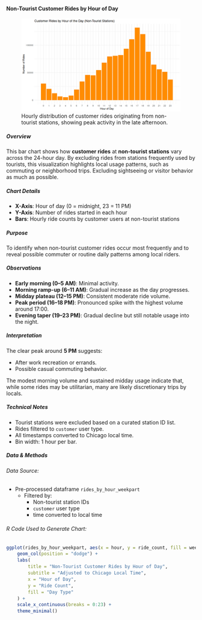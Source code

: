 #### Non-Tourist Customer Rides by Hour of Day

<figure class="float-right">
  <a href="../images/Non-Tourist_Customer_Rides_by_Hour_of_Day.png" target="_blank" title="Select image to open full sized chart">
  <img src="../images/thumbnails/Non-Tourist_Customer_Rides_by_Hour_of_Day.png" alt="Bar chart showing the distribution of customer rides by hour of the day at non-tourist stations. Ride volume starts low in the early morning, builds steadily through the day, and peaks sharply at 17:00 (5 PM).">
  </a>
  <figcaption>
  Hourly distribution of customer rides originating from non-tourist stations, showing peak activity in the late afternoon.
  </figcaption>
</figure>


##### Overview

This bar chart shows how **customer rides** at **non-tourist stations** vary across the 24-hour day. By excluding rides from stations frequently used by tourists, this visualization highlights local usage patterns, such as commuting or neighborhood trips. Excluding sightseeing or visitor behavior as much as possible.

##### Chart Details

- **X-Axis**: Hour of day (0 = midnight, 23 = 11 PM)
- **Y-Axis**: Number of rides started in each hour
- **Bars**: Hourly ride counts by customer users at non-tourist stations

##### Purpose

To identify when non-tourist customer rides occur most frequently and to reveal possible commuter or routine daily patterns among local riders.

##### Observations

- **Early morning (0–5 AM)**: Minimal activity.
- **Morning ramp-up (6–11 AM)**: Gradual increase as the day progresses.
- **Midday plateau (12–15 PM)**: Consistent moderate ride volume.
- **Peak period (16–18 PM)**: Pronounced spike with the highest volume around 17:00.
- **Evening taper (19–23 PM)**: Gradual decline but still notable usage into the night.

##### Interpretation

The clear peak around **5 PM** suggests:

- After work recreation or errands.
- Possible casual commuting behavior.

The modest morning volume and sustained midday usage indicate that, while some rides may be utilitarian, many are likely discretionary trips by locals.

##### Technical Notes

- Tourist stations were excluded based on a curated station ID list.
- Rides filtered to `customer` user type.
- All timestamps converted to Chicago local time.
- Bin width: 1 hour per bar.

##### Data & Methods

###### Data Source:

  - Pre-processed dataframe `rides_by_hour_weekpart`
    - Filtered by:
      - Non-tourist station IDs
      - `customer` user type
      - time converted to local time


###### R Code Used to Generate Chart:

```r
ggplot(rides_by_hour_weekpart, aes(x = hour, y = ride_count, fill = week_part)) +
    geom_col(position = "dodge") +
    labs(
        title = "Non-Tourist Customer Rides by Hour of Day",
        subtitle = "Adjusted to Chicago Local Time",
        x = "Hour of Day",
        y = "Ride Count",
        fill = "Day Type"
    ) +
    scale_x_continuous(breaks = 0:23) +
    theme_minimal()
```

<br style="clear: both;"></br>

